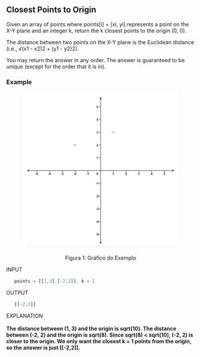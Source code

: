 ## Closest Points to Origin

Given an array of points where points[i] = [xi, yi] represents a point on the X-Y plane and an integer k, return the k closest points to the origin (0, 0).

The distance between two points on the X-Y plane is the Euclidean distance (i.e., √(x1 - x2)2 + (y1 - y2)2).

You may return the answer in any order. The answer is guaranteed to be unique (except for the order that it is in).

 ### Example

<center>

![exercicio](../assets/Pa_exerc_2_exempl.png)
<figcaption>Figura 1: Gráfico do Exemplo</figcaption>

</center>

 INPUT
 ```jsx
    points = [[1,3],[-2,2]], k = 1
```
OUTPUT
 ```jsx
    [[-2,2]]
```
EXPLANATION <br><br>
**The distance between (1, 3) and the origin is sqrt(10).
The distance between (-2, 2) and the origin is sqrt(8).
Since sqrt(8) < sqrt(10), (-2, 2) is closer to the origin.
We only want the closest k = 1 points from the origin, so the answer is just [[-2,2]].**